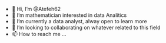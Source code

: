 - 👋 Hi, I’m @Atefeh62
- 👀 I’m mathematician interested in data Analitics
- 🌱 I’m currently a data analyst, alway open to learn more
- 💞️ I’m looking to collaborating on whatever related to this field
- 📫 How to reach me ...

<!---
Atefeh62/Atefeh62 is a ✨ special ✨ repository because its `README.md` (this file) appears on your GitHub profile.
You can click the Preview link to take a look at your changes.
--->
